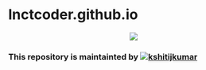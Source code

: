 # lnctcoder.github.io
<p align="center">
<img src="https://lnctcodersgroup.github.io/assets/img/logo.png"/>
</p></a>

### This repository is maintainted by <a href="https://www.linkedin.com/in/kshitij-kumar-0ba2821a3/" target="blank"><img src="https://img.shields.io/badge/-Gantavya Malviya-blue?style=flat-square&logo=Linkedin&logoColor=white&link=https://www.linkedin.com/in/kshitij-kumar-0ba2821a3/" alt="kshitijkumar"/></a>
